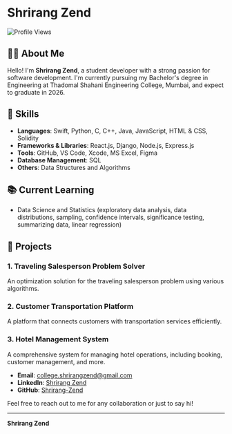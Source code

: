 # Shrirang Zend

![Profile Views](https://komarev.com/ghpvc/?username=your-github-username&color=green)

## 👨‍💻 About Me

Hello! I'm **Shrirang Zend**, a student developer with a strong passion for software development. I'm currently pursuing my Bachelor's degree in Engineering at Thadomal Shahani Engineering College, Mumbai, and expect to graduate in 2026.

## 🔧 Skills

- **Languages**: Swift, Python, C, C++, Java, JavaScript, HTML & CSS, Solidity
- **Frameworks & Libraries**: React.js, Django, Node.js, Express.js
- **Tools**: GitHub, VS Code, Xcode, MS Excel, Figma
- **Database Management**: SQL
- **Others**: Data Structures and Algorithms

## 📚 Current Learning

- Data Science and Statistics (exploratory data analysis, data distributions, sampling, confidence intervals, significance testing, summarizing data, linear regression)

## 💼 Projects

### 1. Traveling Salesperson Problem Solver
An optimization solution for the traveling salesperson problem using various algorithms.

### 2. Customer Transportation Platform
A platform that connects customers with transportation services efficiently.

### 3. Hotel Management System
A comprehensive system for managing hotel operations, including booking, customer management, and more.


- **Email**: [college.shrirangzend@gmail.com](mailto:college.shrirangzend@gmail.com)
- **LinkedIn**: [Shrirang Zend](https://www.linkedin.com/in/shrirang-zend)
- **GitHub**: [Shrirang-Zend](https://github.com/Shrirang-Zend)

Feel free to reach out to me for any collaboration or just to say hi!

---

**Shrirang Zend**
